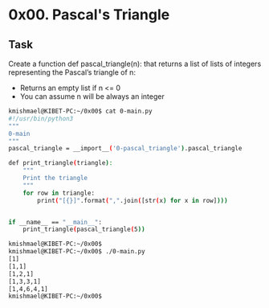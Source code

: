 # 0x00. Pascal's Triangle

## Task

Create a function def pascal_triangle(n): that returns a list of lists of integers representing the Pascal’s triangle of n:

- Returns an empty list if n <= 0
- You can assume n will be always an integer

```bash
kmishmael@KIBET-PC:~/0x00$ cat 0-main.py
#!/usr/bin/python3
"""
0-main
"""
pascal_triangle = __import__('0-pascal_triangle').pascal_triangle

def print_triangle(triangle):
    """
    Print the triangle
    """
    for row in triangle:
        print("[{}]".format(",".join([str(x) for x in row])))


if __name__ == "__main__":
    print_triangle(pascal_triangle(5))

kmishmael@KIBET-PC:~/0x00$ 
kmishmael@KIBET-PC:~/0x00$ ./0-main.py
[1]
[1,1]
[1,2,1]
[1,3,3,1]
[1,4,6,4,1]
kmishmael@KIBET-PC:~/0x00$ 
```